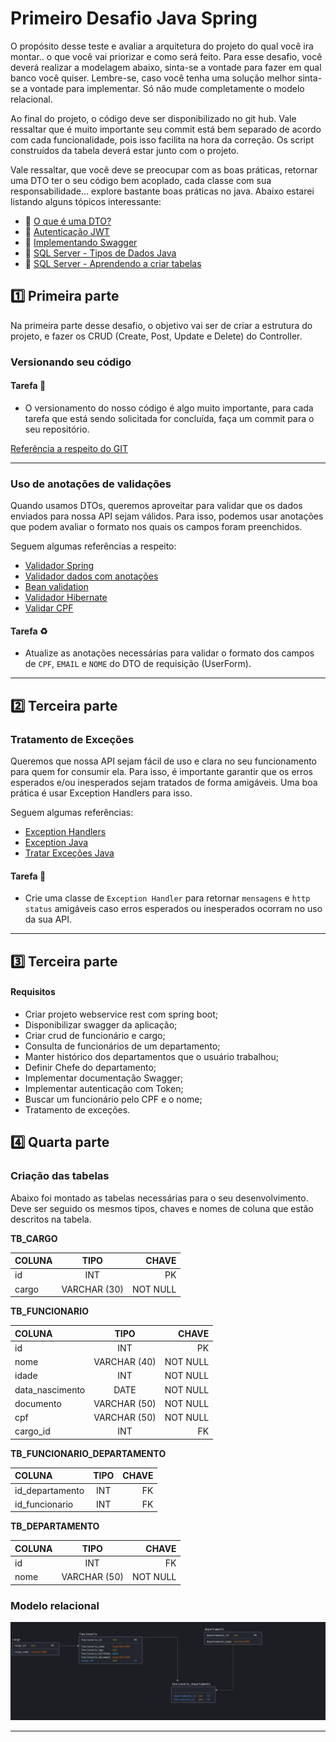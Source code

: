 # Primeiro Desafio Java Spring

O propósito desse teste e avaliar a arquitetura do projeto do qual você ira montar.. o que você vai priorizar e como será feito. Para esse desafio, você deverá realizar a modelagem abaixo, sinta-se a vontade para fazer em qual banco você quiser.
Lembre-se, caso você tenha uma solução melhor sinta-se a vontade para implementar. Só não mude completamente o modelo relacional.

Ao final do projeto, o código deve ser disponibilizado no git hub. Vale ressaltar que é muito importante seu commit está bem separado de acordo com cada funcionalidade, pois isso facilita na hora da correção. Os script construídos da tabela deverá estar junto com o projeto.

Vale ressaltar, que você deve se preocupar com as boas práticas, retornar uma DTO ter o seu código bem acoplado, cada classe com sua responsabilidade... explore bastante boas práticas no java. Abaixo estarei listando alguns tópicos interessante:

- 🤔 [O que é uma DTO?](https://pt.stackoverflow.com/questions/31362/o-que-%C3%A9-um-dto)
- 🤔 [Autenticação JWT](https://www.treinaweb.com.br/blog/implementando-autenticacao-baseada-em-jwt-em-uma-api-restful-jax-rs)
- 🤔 [Implementando Swagger](https://www.treinaweb.com.br/blog/documentando-uma-api-spring-boot-com-o-swagger) 
- 🤔 [SQL Server - Tipos de Dados Java](https://docs.microsoft.com/pt-br/sql/connect/jdbc/using-basic-data-types?view=sql-server-ver15)
- 🤔 [SQL Server - Aprendendo a criar tabelas](https://www.w3schools.com/sql/sql_create_table.asp)

## 1️⃣ Primeira parte

Na primeira parte desse desafio, o objetivo vai ser de criar a estrutura do projeto, e fazer os CRUD (Create, Post, Update e Delete) do Controller.

### Versionando seu código

#### Tarefa 🔀

- O versionamento do nosso código é algo muito importante, para cada tarefa que está sendo solicitada for concluída, faça um commit para o seu repositório.

[Referência a respeito do GIT](https://rogerdudler.github.io/git-guide/index.pt_BR.html)
* * *

### Uso de anotações de validações

Quando usamos DTOs, queremos aproveitar para validar que os dados enviados para nossa API sejam válidos. Para isso, podemos usar anotações que podem avaliar o formato nos quais os campos foram preenchidos.

Seguem algumas referências a respeito:

- [Validador Spring](https://www.zup.com.br/blog/spring-validation-o-que-e?utm_source=google-chat&utm_medium=interno&utm_campaign=gc-geral)
- [Validador dados com anotações](https://www.devmedia.com.br/bean-validation-1-1-validando-dados-com-anotacoes/30070)
- [Bean validation](https://emmanuelneri.com.br/2017/05/30/criando-validacoes-de-bean-validation-customizadas/)
- [Validador Hibernate](https://www.devmedia.com.br/hibernate-validator-validando-dados-no-back-end-com-anotacoes/37979)
- [Validar CPF](https://www.devmedia.com.br/validando-o-cpf-em-uma-aplicacao-java/22097)

#### Tarefa ♻️

- Atualize as anotações necessárias para validar o formato dos campos de `CPF`, `EMAIL` e `NOME` do DTO de requisição (UserForm).

* * *

## 2️⃣ Terceira parte

### Tratamento de Exceções

Queremos que nossa API sejam fácil de uso e clara no seu funcionamento para quem for consumir ela. Para isso, é importante garantir que os erros esperados e/ou inesperados sejam tratados de forma amigáveis. Uma boa prática é usar Exception Handlers para isso.

Seguem algumas referências:

- [Exception Handlers](https://qastack.com.br/programming/28902374/spring-boot-rest-service-exception-handling)
- [Exception Java](https://www.devmedia.com.br/trabalhando-com-excecoes-em-java/27601)
- [Tratar Exceções Java](https://www.devmedia.com.br/como-tratar-excecoes-na-linguagem-java/39163)

#### Tarefa 🔎

- Crie uma classe de `Exception Handler` para retornar `mensagens` e `http status` amigáveis caso erros esperados ou inesperados ocorram no uso da sua API.

* * *
##  3️⃣ Terceira parte
#### Requisitos

- Criar projeto webservice rest com spring boot;
- Disponibilizar swagger da aplicação;
- Criar crud de funcionário e cargo;
- Consulta de funcionários de um departamento;
- Manter histórico dos departamentos que o usuário trabalhou;
- Definir Chefe do departamento;
- Implementar documentação Swagger;
- Implementar autenticação com Token;
- Buscar um funcionário pelo CPF e o nome;
- Tratamento de exceções.

##  4️⃣ Quarta parte
### Criação das tabelas 
Abaixo foi montado as tabelas necessárias para o seu desenvolvimento. Deve ser seguido os mesmos tipos, chaves e nomes de coluna que estão descritos na tabela. 

<strong>TB_CARGO</strong>

| COLUNA | TIPO  | CHAVE |
| :------------ |:---------------:| -----:|
| id      | INT | PK |
| cargo      | VARCHAR (30)        |   NOT NULL |

<strong>TB_FUNCIONARIO</strong>

| COLUNA | TIPO  | CHAVE |
| :------------ |:---------------:| -----:|
| id      | INT | PK |
| nome      | VARCHAR (40)        |   NOT NULL |
| idade      | INT        |   NOT NULL |
| data_nascimento      | DATE        |   NOT NULL |
| documento      | VARCHAR (50)        |   NOT NULL |
| cpf      | VARCHAR (50)        |   NOT NULL |
| cargo_id      | INT        |   FK |

<strong>TB_FUNCIONARIO_DEPARTAMENTO</strong>

| COLUNA | TIPO  | CHAVE |
| :------------ |:---------------:| -----:|
| id_departamento      | INT |  FK  |
| id_funcionario      | INT        |   FK  |

<strong>TB_DEPARTAMENTO</strong>

| COLUNA | TIPO  | CHAVE |
| :------------ |:---------------:| -----:|
| id      | INT |  FK  |
| nome      | VARCHAR (50)        |   NOT NULL  |

### Modelo relacional
![alt text](https://raw.githubusercontent.com/JeffersonXimenes/1-Desafio-Spring/main/modelagemBD.png)

***

